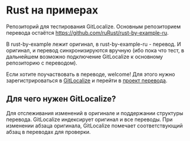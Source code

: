 # Rust на примерах

Репозиторий для тестирования GitLocalize. Основным репозиторием перевода
остаётся https://github.com/ruRust/rust-by-example-ru.

В rust-by-example лежит оригинал, в rust-by-example-ru - перевод.
И оригинал, и перевод синхронизируются вручную (ибо пока что тест, в
дальнейшем возможно подключение GitLocalize к основному репозиторию
с переводом).

Если хотите поучаствовать в переводе, welcome! Для этого нужно зарегистрироваться
в [GitLocalize](https://gitlocalize.com) и перейти в [проект перевода](https://gitlocalize.com/repo/2509).

## Для чего нужен GitLocalize?

Для отслеживания изменений в оригинале и поддержании структуры перевода.
GitLocalize индексирует оригинал и все переводы. При изменении абзаца
оригинала, GitLocalize помечает соответствующий абзац в переводах для проверки.

